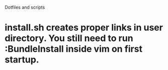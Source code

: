 Dotfiles and scripts

install.sh creates proper links in user directory.
You still need to run :BundleInstall<CR> inside vim on first startup.
======
